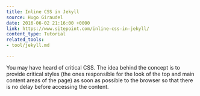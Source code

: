 ```yaml
---
title: Inline CSS in Jekyll
source: Hugo Giraudel
date: 2016-06-02 21:16:00 +0000
link: https://www.sitepoint.com/inline-css-in-jekyll/
content_type: Tutorial
related_tools:
- tool/jekyll.md

---
```

You may have heard of critical CSS. The idea behind the concept is to provide critical styles (the ones responsible for the look of the top and main content areas of the page) as soon as possible to the browser so that there is no delay before accessing the content.





